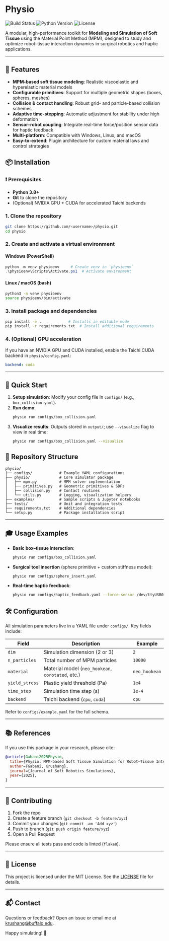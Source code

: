 # Physio

![Build Status](https://img.shields.io/github/actions/workflow/status/<username>/physio/ci.yml?branch=main&style=flat)&nbsp;![Python Version](https://img.shields.io/pypi/pyversions/physio?style=flat)&nbsp;![License](https://img.shields.io/github/license/<username>/physio?style=flat)

A modular, high-performance toolkit for **Modeling and Simulation of Soft Tissue** using the Material Point Method (MPM), designed to study and optimize robot–tissue interaction dynamics in surgical robotics and haptic applications.

---

## 🌟 Features

- **MPM-based soft tissue modeling**: Realistic viscoelastic and hyperelastic material models
- **Configurable primitives**: Support for multiple geometric shapes (boxes, spheres, meshes)
- **Collision & contact handling**: Robust grid- and particle-based collision schemes
- **Adaptive time-stepping**: Automatic adjustment for stability under high deformation
- **Sensor–robot coupling**: Integrate real-time force/position sensor data for haptic feedback
- **Multi-platform**: Compatible with Windows, Linux, and macOS
- **Easy-to-extend**: Plugin architecture for custom material laws and control strategies


## 📦 Installation

### ❗ Prerequisites

- **Python 3.8+**
- **Git** to clone the repository
- (Optional) NVIDIA GPU + CUDA for accelerated Taichi backends

### 1. Clone the repository

```bash
git clone https://github.com/<username>/physio.git
cd physio
```

### 2. Create and activate a virtual environment

#### Windows (PowerShell)
```powershell
python -m venv physioenv     # Create venv in `physioenv`
.\physioenv\Scripts\Activate.ps1  # Activate environment
```

#### Linux / macOS (bash)
```bash
python3 -m venv physioenv
source physioenv/bin/activate
```

### 3. Install package and dependencies

```bash
pip install -e .            # Installs in editable mode
pip install -r requirements.txt  # Install additional requirements
```

### 4. (Optional) GPU acceleration

If you have an NVIDIA GPU and CUDA installed, enable the Taichi CUDA backend in `physio/config.yaml`:
```yaml
backend: cuda
```

---

## 🚀 Quick Start

1. **Setup simulation**: Modify your config file in `configs/` (e.g., `box_collision.yaml`).
2. **Run demo**:
   ```bash
   physio run configs/box_collision.yaml
   ```
3. **Visualize results**: Outputs stored in `output/`; use `--visualize` flag to view in real time:
   ```bash
   physio run configs/box_collision.yaml --visualize
   ```


## 📂 Repository Structure

```
physio/
├── configs/            # Example YAML configurations
├── physio/             # Core simulator package
│   ├── mpm.py          # MPM solver implementation
│   ├── primitives.py   # Geometric primitives & SDFs
│   ├── collision.py    # Contact routines
│   └── utils.py        # Logging, visualization helpers
├── examples/           # Sample scripts & Jupyter notebooks
├── tests/              # Unit and integration tests
├── requirements.txt    # Additional dependencies
└── setup.py            # Package installation script
```

---

## 🎓 Usage Examples

- **Basic box–tissue interaction**:
  ```bash
  physio run configs/box_collision.yaml
  ```
- **Surgical tool insertion** (sphere primitive + custom stiffness model):
  ```bash
  physio run configs/sphere_insert.yaml
  ```
- **Real-time haptic feedback**:
  ```bash
  physio run configs/haptic_feedback.yaml --force-sensor /dev/ttyUSB0
  ```


## 🛠️ Configuration

All simulation parameters live in a YAML file under `configs/`. Key fields include:

| Field                 | Description                                          | Example           |
|-----------------------|------------------------------------------------------|-------------------|
| `dim`                 | Simulation dimension (2 or 3)                        | `2`               |
| `n_particles`         | Total number of MPM particles                        | `10000`           |
| `material`            | Material model (`neo_hookean`, `corotated`, etc.)   | `neo_hookean`     |
| `yield_stress`        | Plastic yield threshold (Pa)                         | `1e4`             |
| `time_step`           | Simulation time step (s)                             | `1e-4`            |
| `backend`             | Taichi backend (`cpu`, `cuda`)                       | `cpu`             |

Refer to `configs/example.yaml` for the full schema.

---

## 📚 References

If you use this package in your research, please cite:

```bibtex
@article{Gabani2025Physio,
  title={Physio: MPM-based Soft Tissue Simulation for Robot–Tissue Interaction},
  author={Gabani, Krushang},
  journal={Journal of Soft Robotics Simulations},
  year={2025},
}
```

---

## 🤝 Contributing

1. Fork the repo
2. Create a feature branch (`git checkout -b feature/xyz`)
3. Commit your changes (`git commit -am 'Add xyz'`)
4. Push to branch (`git push origin feature/xyz`)
5. Open a Pull Request

Please ensure all tests pass and code is linted (`flake8`).

---

## 📜 License

This project is licensed under the MIT License. See the [LICENSE](LICENSE) file for details.

---

## 📬 Contact

Questions or feedback? Open an issue or email me at <krushang@buffalo.edu>.

Happy simulating! 🚀

